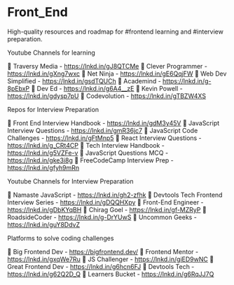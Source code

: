 # Front_End


High-quality resources and roadmap for #frontend learning and #interview preparation.

Youtube Channels for learning

🎥 Traversy Media - https://lnkd.in/gJ8QTCMe
🎥 Clever Programmer - https://lnkd.in/gXng7wxc
🎥 Net Ninja - https://lnkd.in/gE6QqjFW
🎥 Web Dev Simplified - https://lnkd.in/gsdTQUCh
🎥 Academind - https://lnkd.in/g-8pEbxP
🎥 Dev Ed - https://lnkd.in/g6A4__zE
🎥 Kevin Powell - https://lnkd.in/gdysp7pU
🎥 Codevolution - https://lnkd.in/gTBZW4XS


Repos for Interview Preparation

📁 Front End Interview Handbook - https://lnkd.in/gdM3y45V
📁 JavaScript Interview Questions - https://lnkd.in/gmR36jc7
📁 JavaScript Code Challenges - https://lnkd.in/gFtMnp5
📁 React Interview Questions - https://lnkd.in/g_CRt4CP
📁 Tech Interview Handbook - https://lnkd.in/g5VZFe-v
📁 JavaScript Questions MCQ - https://lnkd.in/gke3i8g
📁 FreeCodeCamp Interview Prep - https://lnkd.in/gfyh9mRn


Youtube Channels for Interview Preparation

🎥 Namaste JavaScript - https://lnkd.in/gh2-zfhk
🎥 Devtools Tech Frontend Interview Series - https://lnkd.in/gDQQHXpy
🎥 Front-End Engineer - https://lnkd.in/gDbKYqBH
🎥 Chirag Goel - https://lnkd.in/gf-MZRyP
🎥 RoadsideCoder - https://lnkd.in/g-DrYUwS
🎥 Uncommon Geeks - https://lnkd.in/guY8DdvZ


Platforms to solve coding challenges

🚉 Big Frontend Dev - https://bigfrontend.dev/
🚉 Frontend Mentor - https://lnkd.in/gxqWe7Ru
🚉 JS Challenger - https://lnkd.in/giED9wNC
🚉 Great Frontend Dev - https://lnkd.in/g6hcn6FJ
🚉 Devtools Tech - https://lnkd.in/g62Q2D_Q
🚉 Learners Bucket - https://lnkd.in/g6RqJJ7Q
